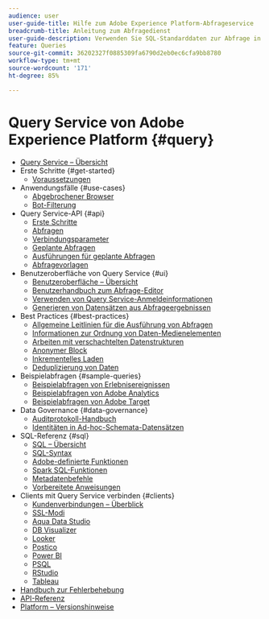 ```yaml
---
audience: user
user-guide-title: Hilfe zum Adobe Experience Platform-Abfrageservice
breadcrumb-title: Anleitung zum Abfragedienst
user-guide-description: Verwenden Sie SQL-Standarddaten zur Abfrage in Platform Data Lake.
feature: Queries
source-git-commit: 36202327f0885309fa6790d2eb0ec6cfa9bb8780
workflow-type: tm+mt
source-wordcount: '171'
ht-degree: 85%

---
```



# Query Service von Adobe Experience Platform {#query}

- [Query Service – Übersicht](home.md)
- Erste Schritte {#get-started}
   - [Voraussetzungen](get-started/prerequisites.md)
- Anwendungsfälle {#use-cases}
   - [Abgebrochener Browser](use-cases/abandoned-browse.md)
   - [Bot-Filterung](use-cases/bot-filtering.md)
- Query Service-API {#api}
   - [Erste Schritte](api/getting-started.md)
   - [Abfragen](api/queries.md)
   - [Verbindungsparameter](api/connection-parameters.md)
   - [Geplante Abfragen](api/scheduled-queries.md)
   - [Ausführungen für geplante Abfragen](api/runs-scheduled-queries.md)
   - [Abfragevorlagen](api/query-templates.md)
- Benutzeroberfläche von Query Service {#ui}
   - [Benutzeroberfläche – Übersicht](ui/overview.md)
   - [Benutzerhandbuch zum Abfrage-Editor](ui/user-guide.md)
   - [Verwenden von Query Service-Anmeldeinformationen](ui/credentials.md)
   - [Generieren von Datensätzen aus Abfrageergebnissen](ui/create-datasets.md)
- Best Practices {#best-practices}
   - [Allgemeine Leitlinien für die Ausführung von Abfragen](best-practices/writing-queries.md)
   - [Informationen zur Ordnung von Daten-Medienelementen](./best-practices/organize-data-assets.md)
   - [Arbeiten mit verschachtelten Datenstrukturen](best-practices/nested-data-structures.md)
   - [Anonymer Block](best-practices/anonymous-block.md)
   - [Inkrementelles Laden](best-practices/incremental-load.md)
   - [Deduplizierung von Daten](best-practices/deduplication.md)
- Beispielabfragen {#sample-queries}
   - [Beispielabfragen von Erlebnisereignissen](sample-queries/experience-event.md)
   - [Beispielabfragen von Adobe Analytics](sample-queries/adobe-analytics.md)
   - [Beispielabfragen von Adobe Target](sample-queries/adobe-target.md)
- Data Governance {#data-governance}
   - [Auditprotokoll-Handbuch](data-governance/audit-log-guide.md)
   - [Identitäten in Ad-hoc-Schemata-Datensätzen](data-governance/ad-hoc-schema-identities.md)
- SQL-Referenz {#sql}
   - [SQL – Übersicht](sql/overview.md)
   - [SQL-Syntax](sql/syntax.md)
   - [Adobe-definierte Funktionen](sql/adobe-defined-functions.md)
   - [Spark SQL-Funktionen](sql/spark-sql-functions.md)
   - [Metadatenbefehle](sql/metadata.md)
   - [Vorbereitete Anweisungen](sql/prepared-statements.md)
- Clients mit Query Service verbinden {#clients}
   - [Kundenverbindungen – Überblick](clients/overview.md)
   - [SSL-Modi](./clients/ssl-modes.md)
   - [Aqua Data Studio](clients/aqua-data-studio.md)
   - [DB Visualizer](./clients/dbvisulaizer.md)
   - [Looker](clients/looker.md)
   - [Postico](clients/postico.md)
   - [Power BI](clients/power-bi.md)
   - [PSQL](clients/psql.md)
   - [RStudio](clients/rstudio.md)
   - [Tableau](clients/tableau.md)
- [Handbuch zur Fehlerbehebung](troubleshooting-guide.md)
- [API-Referenz](https://www.adobe.io/experience-platform-apis/references/query-service/)
- [Platform – Versionshinweise](https://docs.adobe.com/content/help/de-DE/experience-platform/release-notes/latest.html)